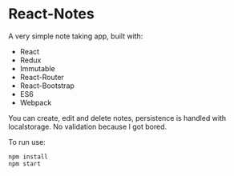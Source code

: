 # React-Notes

A very simple note taking app, built with:

* React
* Redux
* Immutable
* React-Router
* React-Bootstrap
* ES6
* Webpack

You can create, edit and delete notes, persistence is handled with localstorage. No validation because I got bored.

To run use:

    npm install
    npm start